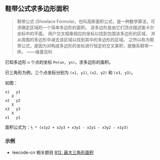 ## 鞋带公式求多边形面积

> 鞋带公式 (Shoelace Formula)，也叫高斯面积公式，是一种数学算法，可求确定区域的一个简单多边形的面积。
> 该多边形是由它们顶点描述笛卡尔坐标中的平面。
> 用户交叉相乘相应的坐标以找到包围该多边形的区域，
> 并从周围的多边形中减去该区域以找到其中的多边形的区域。
> 之所以称为鞋带公式，是因为对构成多边形的坐标进行恒定的交叉乘积，就像系鞋带一样。
> ——维基百科

已知多边形 `n` 个点的坐标 `Pn(xn, yn)`，求多边形的面积。

已三角形为例，三个点坐标分别为 `(x1, y1)`, `(x2, y2)` 和 `(x3, y3)`。

如图：

```
x1   y1
   X
x2   y2
   X
x3   y3
   X
x1   y1
```

面积公式为：`½ * (x1y2 + x2y3 + x3y1 - x2y1 - x3y2 - x1y3)`

### 示例

- leecode-cn 相关题目
  [812. 最大三角形面积](https://leetcode.cn/problems/largest-triangle-area/)
